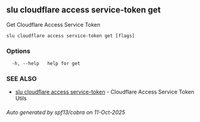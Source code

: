 ## slu cloudflare access service-token get

Get Cloudflare Access Service Token

```
slu cloudflare access service-token get [flags]
```

### Options

```
  -h, --help   help for get
```

### SEE ALSO

* [slu cloudflare access service-token](slu_cloudflare_access_service-token.md)	 - Cloudflare Access Service Token Utils

###### Auto generated by spf13/cobra on 11-Oct-2025
